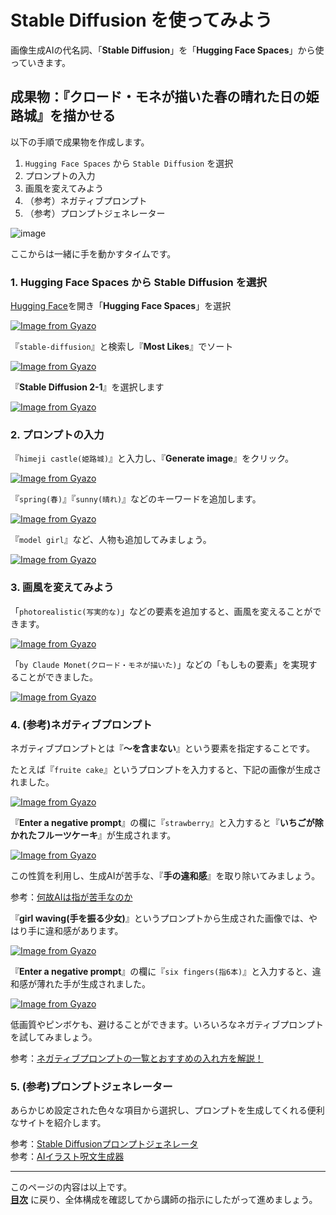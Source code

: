 # Stable Diffusion を使ってみよう

画像生成AIの代名詞、「**Stable Diffusion**」を「**Hugging Face Spaces**」から使っていきます。

## 成果物：『クロード・モネが描いた春の晴れた日の姫路城』を描かせる

以下の手順で成果物を作成します。

1. `Hugging Face Spaces` から `Stable Diffusion` を選択
2. プロンプトの入力
3. 画風を変えてみよう
4. （参考）ネガティブプロンプト
5. （参考）プロンプトジェネレーター

![image](https://i.gyazo.com/ad1624b06ac9450fd8520416e4412b4d.png)

ここからは一緒に手を動かすタイムです。  

### 1. Hugging Face Spaces から Stable Diffusion を選択

[Hugging Face](https://huggingface.co/)を開き「**Hugging Face Spaces**」を選択

[![Image from Gyazo](https://i.gyazo.com/8e68c56fd76cbd6f0e346020abca4a81.png)](https://gyazo.com/8e68c56fd76cbd6f0e346020abca4a81)

『`stable-diffusion`』と検索し『**Most Likes**』でソート

[![Image from Gyazo](https://i.gyazo.com/53e6c74359041e3043d66667e5facca0.png)](53e6c74359041e3043d66667e5facca0)

『**Stable Diffusion 2-1**』を選択します

[![Image from Gyazo](https://i.gyazo.com/cddb1827cc2a4ef50f50ce7d249bf82e.png)](https://gyazo.com/cddb1827cc2a4ef50f50ce7d249bf82e)

### 2. プロンプトの入力

『`himeji castle(姫路城)`』と入力し、『**Generate image**』をクリック。

[![Image from Gyazo](https://i.gyazo.com/b58b1720fa2e9e21590f8223ccff0904.png)](https://gyazo.com/b58b1720fa2e9e21590f8223ccff0904)

『`spring(春)`』『`sunny(晴れ)`』などのキーワードを追加します。

[![Image from Gyazo](https://i.gyazo.com/9290ec5b16c9df66ca54cf08992149ee.png)](https://gyazo.com/9290ec5b16c9df66ca54cf08992149ee)

『`model girl`』など、人物も追加してみましょう。

[![Image from Gyazo](https://i.gyazo.com/e4c99eae617ffca424cca713719a4ff7.png)](https://gyazo.com/e4c99eae617ffca424cca713719a4ff7)

### 3. 画風を変えてみよう

「`photorealistic(写実的な)`」などの要素を追加すると、画風を変えることができます。

[![Image from Gyazo](https://i.gyazo.com/3abc2e050f85201fa7e7c9ee636cad47.png)](https://gyazo.com/3abc2e050f85201fa7e7c9ee636cad47)

「`by Claude Monet(クロード・モネが描いた)`」などの「もしもの要素」を実現することができました。

[![Image from Gyazo](https://i.gyazo.com/505f506447c647b5218c032e9f9eda98.png)](https://gyazo.com/505f506447c647b5218c032e9f9eda98)

### 4. (参考)ネガティブプロンプト

ネガティブプロンプトとは『**～を含まない**』という要素を指定することです。

たとえば『`fruite cake`』というプロンプトを入力すると、下記の画像が生成されました。

[![Image from Gyazo](https://i.gyazo.com/d14d5e14ae783505e977c0ac0314314b.png)](https://gyazo.com/d14d5e14ae783505e977c0ac0314314b)

『**Enter a negative prompt**』の欄に『`strawberry`』と入力すると『**いちごが除かれたフルーツケーキ**』が生成されます。

[![Image from Gyazo](https://i.gyazo.com/6c3626a5691d124ec726588230c979e5.png)](https://gyazo.com/6c3626a5691d124ec726588230c979e5)

この性質を利用し、生成AIが苦手な、『**手の違和感**』を取り除いてみましょう。

参考：[何故AIは指が苦手なのか](https://note.com/konapieces/n/n9aff4e3be759)

『**girl waving(手を振る少女)**』というプロンプトから生成された画像では、やはり手に違和感があります。

[![Image from Gyazo](https://i.gyazo.com/10347d9845fa7d867934b6e2ac33db98.png)](https://gyazo.com/10347d9845fa7d867934b6e2ac33db98)

『**Enter a negative prompt**』の欄に『`six fingers(指6本)`』と入力すると、違和感が薄れた手が生成されました。

[![Image from Gyazo](https://i.gyazo.com/7926aa28697aa8ec131b1380566f945c.png)](https://gyazo.com/7926aa28697aa8ec131b1380566f945c)

低画質やピンボケも、避けることができます。いろいろなネガティブプロンプトを試してみましょう。

参考：[ネガティブプロンプトの一覧とおすすめの入れ方を解説！](https://freeblog-video.com/stable-diffusion_prompt_negative/)

### 5. (参考)プロンプトジェネレーター

あらかじめ設定された色々な項目から選択し、プロンプトを生成してくれる便利なサイトを紹介します。

参考：[Stable Diffusionプロンプトジェネレータ](https://ai-ni.jp/tools-made-with-ai/stable-diffusion-prompt-generator/)<br>
参考：[AIイラスト呪文生成器](https://programming-school-advance.com/ai-image-generation)

---

このページの内容は以上です。  
**[目次](./readme.md)** に戻り、全体構成を確認してから講師の指示にしたがって進めましょう。
